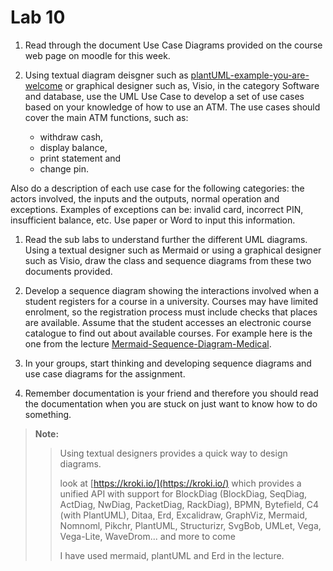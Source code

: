 # Lab 10

1. Read through the document Use Case Diagrams provided on the course web page on moodle for this week.

2. Using textual diagram deisgner such as [plantUML-example-you-are-welcome](https://www.plantuml.com/plantuml/uml/VP7DIWCn483lUOgn9tEe3x285Egoz51P4kXzs1rhC3zBPaBrxJLRT6iBNaBulYyJGZOicAK4h-xaZG91mCoAtrsSC6C072HbAv-U04_4AP0gJ0ComShGqR5GXWd5KPGL88Ffb-3Ww0GzPKuHFUpYQtgOcqE_kueC3IcFPsaMruvEBbrxuIn9cM2R8XSlA2x5ER7RY-CVKye2jceMD_1vY5sAZY9b5093DPrzPnIePa-Z6z3NsscgqnrB0-lr4zoRNl_hlv-drRp2OmND7YCUAJVgTtSEMwklKMUqKirBoKm_qup-2zevUKxrPvRcYhGtfBiXTglLXk9OWly2) or graphical designer such as, Visio, in the category Software and database, use the UML Use Case to develop a set of use cases based on your knowledge of how to use an ATM. The use cases should cover the main ATM functions, such as:
   - withdraw cash, 
   - display balance, 
   - print statement and 
   - change pin. 

Also do a description of each use case for the following categories: the actors involved, the inputs and the outputs, normal operation and exceptions. Examples of exceptions can be: invalid card, incorrect PIN, insufficient balance, etc.   Use paper or Word to input this information.



1. Read the sub labs to understand further the different UML diagrams.  Using a textual designer such as Mermaid or using a graphical designer such as Visio, draw the class and sequence diagrams from these two documents provided.

2. Develop a sequence diagram showing the interactions involved when a student registers for a course in a university. Courses may have limited enrolment, so the registration process must include checks that places are available. Assume that the student accesses an electronic course catalogue to find out about available courses. For example here is the one from the lecture [Mermaid-Sequence-Diagram-Medical](https://mermaid.live/edit#pako:eNp1Uk1PwzAM_StWTkO0f6CHSUUFqYLCBBqnXqzErBFtUtIUhKb9d9yvrZ1oTo7f8_OL46OQVpGIRENfLRlJicaDwyo3wAeltw4yUlpi-UqSaq-t0Y0_w_obPa0z_gHC7fZ2h16T8an5sBG8a_rpItjs0uTmSnnGHJBZolPKOJboKLmLwFFtnYeNZiwAFgtg3ytOXiZqVxi3vrBON9jZigDHK43l-7OVBTHk0nDeE-fo1AlLvwTg5RH6M-BXblhzMZDxApdHU8nGsC38RfEhTp_W1MKF3L1z_InPFmIpqWlGRaOGQNH6rGfY6g-LQFTkKtSKl-jY5XLhC6ooFxGHCt1nLnJzYh6PxL79Giki71oKRFsrlh4XbkpyH35lNixlv5unPxEo4z4).

3. In your groups, start thinking and developing sequence diagrams and use case diagrams for the assignment.

4. Remember documentation is your friend and therefore you should read the documentation when you are stuck on just want to know how to do something. 

>**Note:**
>> Using textual designers provides a quick way to design diagrams.
>>
>> look at [https://kroki.io/](https://kroki.io/) which provides a unified API with support for BlockDiag (BlockDiag, SeqDiag, ActDiag, NwDiag, PacketDiag, RackDiag), BPMN, Bytefield, C4 (with PlantUML), Ditaa, Erd, Excalidraw, GraphViz, Mermaid, Nomnoml, Pikchr, PlantUML, Structurizr, SvgBob, UMLet, Vega, Vega-Lite, WaveDrom... and more to come
>> 
>> I have used mermaid, plantUML and Erd in the lecture.
